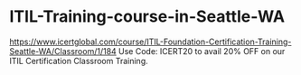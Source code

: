 # ITIL-Training-course-in-Seattle-WA
https://www.icertglobal.com/course/ITIL-Foundation-Certification-Training-Seattle-WA/Classroom/1/184     Use Code: ICERT20 to avail 20% OFF on our ITIL Certification Classroom Training.
